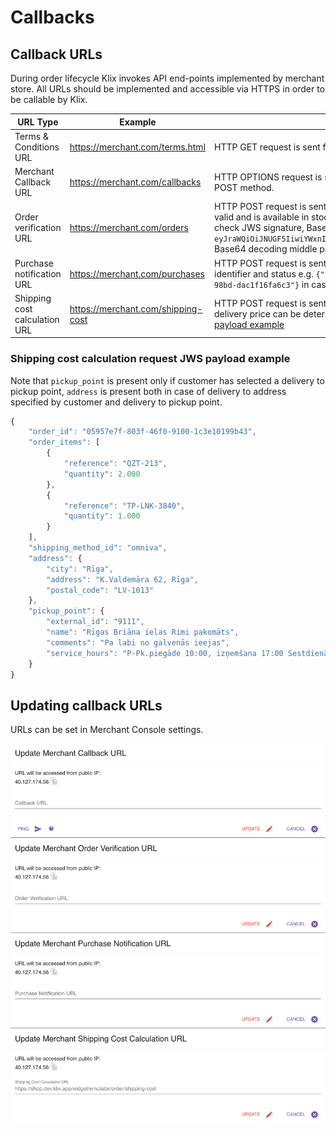 # Callbacks

## Callback URLs

During order lifecycle Klix invokes API end-points implemented by merchant store. All URLs should be implemented and accessible via HTTPS in order to be callable by Klix.

| URL Type                      | Example                            | Description
|-------------------------------|------------------------------------|---------------------------------------------------------------------------------------------------------------------------------------------------------------------------------------------------------------------------------------------------------------------------------------------------------------------------------------------------------------------------------------|
| Terms & Conditions URL        | https://merchant.com/terms.html    | HTTP GET request is sent from user device (browser or mobile) to check merchant legally binding agreement text.    |
| Merchant Callback URL         | https://merchant.com/callbacks     | HTTP OPTIONS request is sent from Klix backend to check if HTTP connection can be established. This end-point should return HTTP status 200 and header Access-Control-Allow-Methods should contain POST method.|
| Order verification URL        | https://merchant.com/orders        | HTTP POST request is sent from Klix backend to this end-point whenever a customer submits an order in the checkout form. Merchant store should validate order data (check if selected product/service price is valid and is available in stock etc.) and either approve or reject an order. Note that Klix does not send full order information in notification request body. Only order identifier is sent as a JWS payload. You should check JWS signature, Base64 decode request payload to extract order identifier and use Klix API to retrieve order data by order identifier. Example JWS sent as a notification body: `eyJraWQiOiJNUGF5IiwiYWxnIjoiUlMyNTYifQ.eyJvcmRlcklkIjoiMWE2YTUzNjgtZTc5OS00OTY3LWI3NDItNjdhZGMxNmFlYzhhIn0.OZQU_2nPKUWl93U8YJJ9GjzZlLmmKS7ffuVu1WSZ5Y4JSU65LJxYs3kj0a460abXsBLkkVGX1Hi89fxNJ8CMsQ`. Base64 decoding middle part of this JWS token will lead to following JSON document `{"orderId":"1a6a5368-e799-4967-b742-67adc16aec8a"}`.
| Purchase notification URL     | https://merchant.com/purchases     | HTTP POST request is sent from Klix backend to confirm that payment has either been collected successfully on behalf of the merchant or either payment has been cancelled. JWS payload contains both order identifier and status e.g. `{"status":"PAYMENT_APPROVED","orderId":"dfe50808-1771-4015-98bd-dac1f16fa6c3"}` in case of successful payment or `{"status":"PAYMENT_REJECTED","orderId":"dfe50808-1771-4015-98bd-dac1f16fa6c3"}` in case of failed or cancelled payment. |
| Shipping cost calculation URL | https://merchant.com/shipping-cost | HTTP POST request is sent from Klix backend in order to calculate shipping costs for certain order. Note that this end-point should be implemented only in case merchant supports dynamic pricing delivery i.e. delivery price can be determined only after Klix client has entered delivery address. Otherwise different delivery option cost can be passed as Klix [Widget](../widget/) parameter. See [Shipping cost calculation request JWS payload example](#shipping-cost-calculation-request-jws-payload-example)|

### Shipping cost calculation request JWS payload example

Note that `pickup_point` is present only if customer has selected a delivery to pickup point, `address` is present both in case of delivery to address specified by customer and delivery to pickup point.

``` javascript
{  
    "order_id": "05957e7f-803f-46f0-9100-1c3e10199b43",
    "order_items": [
        {
            "reference": "QZT-213",
            "quantity": 2.000
        },
        {
            "reference": "TP-LNK-3840",
            "quantity": 1.000
        }
    ],
    "shipping_method_id": "omniva",
    "address": {
        "city": "Rīga",
        "address": "K.Valdemāra 62, Rīga",
        "postal_code": "LV-1013"
    },
    "pickup_point": {
        "external_id": "9111",
        "name": "Rīgas Briāna ielas Rimi pakomāts",
        "comments": "Pa labi no galvenās ieejas",
        "service_hours": "P-Pk.piegāde 10:00, izņemšana 17:00 Sestdienās piegāde 14:00,izņemšana 14:00"
    }
}
```

## Updating callback URLs

URLs can be set in Merchant Console settings.

![alt_text](images/callback_urls.png "Callback URLs configuration in Merchant Console")
